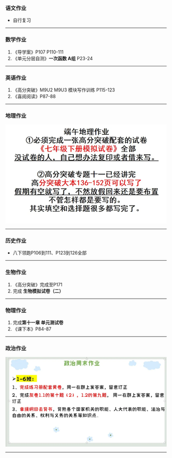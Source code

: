 ### 语文作业
* 自行复习
---

### 数学作业
1. 《导学案》P107 P110-111
2. 《单元分层自测》**一次函数 A组** P23-24
---

### 英语作业
1. 《高分突破》M9U2 M9U3 模块写作训练 P115-123
2. 《喜阅阅读》P87-88
---

### 地理作业
![hw](./_images/16g.webp)

---

### 历史作业
* 八下领跑P106到111、P123到126全部
---

### 生物作业
1. 《高分突破》完成至P171
2. 完成 **生物模拟试卷（二）**
---

### 物理作业
1. 完成**第十一章 单元测试卷**
2. 《课下本》P84-87
---

### 政治作业
![hw](./_images/16p.webp)

---

